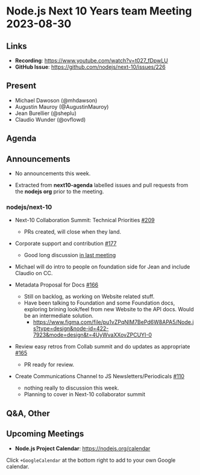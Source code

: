 # Node.js  Next 10 Years team Meeting 2023-08-30

## Links

* **Recording**:  <https://www.youtube.com/watch?v=t027_fDpwLU>
* **GitHub Issue**: <https://github.com/nodejs/next-10/issues/226>

## Present

* Michael Dawoson (@mhdawson)
* Augustin Mauroy (@AugustinMauroy)
* Jean Burellier (@sheplu)
* Claudio Wunder (@ovflowd)

## Agenda

## Announcements

* No announcements this week.

* Extracted from **next10-agenda** labelled issues and pull requests from the **nodejs org** prior to the meeting.

### nodejs/next-10

* Next-10 Collaboration Summit: Technical Priorities [#209](https://github.com/nodejs/next-10/issues/209)
  * PRs created, will close when they land.

* Corporate support and contribution [#177](https://github.com/nodejs/next-10/issues/177)
  * Good long discussion [in last meeting](https://github.com/nodejs/next-10/pull/225/files)  
* Michael will do intro to people on foundation side for Jean and include Claudio on CC.

* Metadata Proposal for Docs [#166](https://github.com/nodejs/next-10/issues/166)
  * Still on backlog, as working on Website related stuff.
  * Have been talking to Foundation and some Foundation docs, exploring brining look/feel from new Website to the API docs.  Would be an intermediate solution.
    * <https://www.figma.com/file/pu1vZPqNIM7BePd6W8APA5/Node.js?type=design&node-id=422-7923&mode=design&t=4UyWvaXXovZPCUYI-0>

* Review easy retros from Collab summit and do updates as appropriate [#165](https://github.com/nodejs/next-10/issues/165)
  * PR ready for review.

* Create Communications Channel to JS Newsletters/Periodicals [#110](https://github.com/nodejs/next-10/issues/110)
  * nothing really to discussion this week.
  * Planning to cover in Next-10 collaborator summit

## Q&A, Other

## Upcoming Meetings

* **Node.js Project Calendar**: <https://nodejs.org/calendar>

Click `+GoogleCalendar` at the bottom right to add to your own Google calendar.
